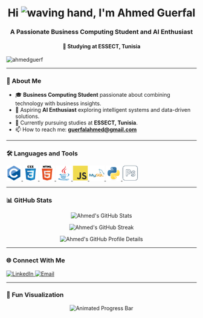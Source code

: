 <h1 align="center">Hi <img src="https://media.giphy.com/media/hvRJCLFzcasrR4ia7z/giphy.gif" width="30px" alt="waving hand">, I'm Ahmed Guerfal</h1>
<h3 align="center">A Passionate Business Computing Student and AI Enthusiast</h3>
<h4 align="center">📍 Studying at ESSECT, Tunisia</h4>

<p align="left"> 
  <img src="https://komarev.com/ghpvc/?username=ahmedguerf&label=Profile%20views&color=0e75b6&style=flat" alt="ahmedguerf" /> 
</p>

---

### 🚀 About Me  
- 🎓 **Business Computing Student** passionate about combining technology with business insights.  
- 🤖 Aspiring **AI Enthusiast** exploring intelligent systems and data-driven solutions.  
- 🏫 Currently pursuing studies at **ESSECT, Tunisia**.  
- 📫 How to reach me: **guerfalahmed@gmail.com**  

---

### 🛠️ Languages and Tools  
<p align="left"> 
  <a href="https://www.cprogramming.com/" target="_blank" rel="noreferrer"> 
    <img src="https://raw.githubusercontent.com/devicons/devicon/master/icons/c/c-original.svg" alt="C" width="40" height="40"/> 
  </a> 
  <a href="https://www.w3schools.com/css/" target="_blank" rel="noreferrer"> 
    <img src="https://raw.githubusercontent.com/devicons/devicon/master/icons/css3/css3-original-wordmark.svg" alt="CSS3" width="40" height="40"/> 
  </a> 
  <a href="https://www.w3.org/html/" target="_blank" rel="noreferrer"> 
    <img src="https://raw.githubusercontent.com/devicons/devicon/master/icons/html5/html5-original-wordmark.svg" alt="HTML5" width="40" height="40"/> 
  </a> 
  <a href="https://www.java.com" target="_blank" rel="noreferrer"> 
    <img src="https://raw.githubusercontent.com/devicons/devicon/master/icons/java/java-original.svg" alt="Java" width="40" height="40"/> 
  </a> 
  <a href="https://developer.mozilla.org/en-US/docs/Web/JavaScript" target="_blank" rel="noreferrer"> 
    <img src="https://raw.githubusercontent.com/devicons/devicon/master/icons/javascript/javascript-original.svg" alt="JavaScript" width="40" height="40"/> 
  </a> 
  <a href="https://www.mysql.com/" target="_blank" rel="noreferrer"> 
    <img src="https://raw.githubusercontent.com/devicons/devicon/master/icons/mysql/mysql-original-wordmark.svg" alt="MySQL" width="40" height="40"/> 
  </a> 
  <a href="https://www.python.org" target="_blank" rel="noreferrer"> 
    <img src="https://raw.githubusercontent.com/devicons/devicon/master/icons/python/python-original.svg" alt="Python" width="40" height="40"/> 
  </a> 
  <a href="https://www.adobe.com/in/products/photoshop.html" target="_blank" rel="noreferrer"> 
    <img src="https://raw.githubusercontent.com/devicons/devicon/master/icons/photoshop/photoshop-line.svg" alt="Photoshop" width="40" height="40"/> 
  </a> 
</p>

---

### 📊 GitHub Stats  
<p align="center">
  <img src="https://github-readme-stats.vercel.app/api?username=ahmedguerf&show_icons=true&theme=dark&title_color=ffffff&text_color=ffffff&icon_color=ffffff" alt="Ahmed's GitHub Stats" />
</p>

<p align="center">
  <img src="https://github-readme-streak-stats.herokuapp.com/?user=ahmedguerf&theme=dark&fire=ff0000&currStreakNum=ffffff&currStreakLabel=ffffff&sideNums=ffffff&sideLabels=ffffff" alt="Ahmed's GitHub Streak" />
</p>

<p align="center">
  <img src="https://github-profile-summary-cards.vercel.app/api/cards/profile-details?username=ahmedguerf&theme=dark&title_color=ffffff&text_color=ffffff" alt="Ahmed's GitHub Profile Details" />
</p>

---

### 🌐 Connect With Me  
<p align="left">
  <a href="https://linkedin.com/in/ahmedguerf" target="_blank">
    <img src="https://img.shields.io/badge/LinkedIn-blue?style=for-the-badge&logo=linkedin&logoColor=white" alt="LinkedIn">
  </a>
  <a href="mailto:guerfalahmed@gmail.com">
    <img src="https://img.shields.io/badge/Email-D14836?style=for-the-badge&logo=gmail&logoColor=white" alt="Email">
  </a>
</p>

---

### 🌟 Fun Visualization  
<p align="center">
  <img src="https://media.giphy.com/media/L1R1tvI9svkIWwpVYr/giphy.gif" width="400" alt="Animated Progress Bar" />
</p>
